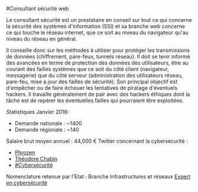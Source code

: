 #Consultant sécurité web

Le consultant sécurité est un prestataire en conseil sur tout ce qui concerne la sécurité des systèmes d'information (SSI) et sa branche web concerne ce qui touche le réseau internet, que ce soit au niveau du navigateur qu'au niveau du réseau en général.

Il conseille donc sur les méthodes à utiliser pour protéger les transmissions de données (chiffrement, pare-feux, tunnels réseau). Il doit se tenir informé des avancées en terme de protection des données des utilisateurs, être au courant des failles systèmes que ce soit du côté client (navigateur, messagerie) que du côté serveur (administration des utilisateurs réseau, pare-feu, mise à jour des failles de sécurité). Son principal objectif est d'empêcher ou de faire échouer les tentatives de piratage d'éventuels hackers.
Il travaille généralement de pair avec des hackers éthiques dont la tâche est de repérer les éventuelles failles qui pourraient être exploitées.

Statistiques Janvier 2016:

- Demande nationale : ~1400
- Demande régionale : ~140

Salaire brut moyen annuel : 44,000 €
Twitter concernant la cybersécurité :

* [Phrozen](https://twitter.com/phrozensoft)
* [Théodore Chabin](https://twitter.com/teodorcbn)
* [#Cybersécurité](https://twitter.com/hashtag/Cybers%C3%A9curit%C3%A9?src=hash)

Nomenclature retenue par l'Etat : Branche Infrastructures et réseaux [Expert en cybersécurité](http://www.metiers.internet.gouv.fr/metier/expert-en-cybersecurite)